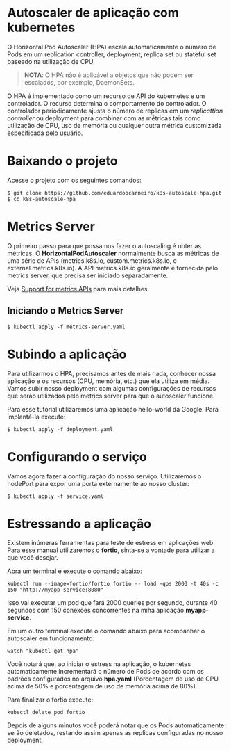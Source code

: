# Autoscaler de aplicação com kubernetes

O Horizontal Pod Autoscaler (HPA) escala automaticamente o número de Pods em um replication controller, deployment, replica set ou stateful set baseado na utilização de CPU.

>**NOTA**: O HPA não é aplicável a objetos que não podem ser escalados, por exemplo, DaemonSets.

O HPA é implementado como um recurso de API do kubernetes e um controlador. O recurso determina o comportamento do controlador. O controlador periodicamente ajusta o número de replicas em um *replicattion controller* ou deployment para combinar com as métricas tais como utilização de CPU, uso de memória ou qualquer outra métrica customizada especificada pelo usuário.

# Baixando o projeto

Acesse o projeto com os seguintes comandos:

    $ git clone https://github.com/eduardoocarneiro/k8s-autoscale-hpa.git
    $ cd k8s-autoscale-hpa

# Metrics Server
O primeiro passo para que possamos fazer o autoscaling é obter as métricas. O **HorizontalPodAutoscaler** normalmente busca as métricas de uma série de APIs (metrics.k8s.io, custom.metrics.k8s.io, e external.metrics.k8s.io). A API metrics.k8s.io geralmente é fornecida pelo metrics server, que precisa ser iniciado separadamente.

Veja [Support for metrics APIs](https://kubernetes.io/docs/tasks/run-application/horizontal-pod-autoscale/#support-for-metrics-apis) para mais detalhes.

## Iniciando o Metrics Server

    $ kubectl apply -f metrics-server.yaml

# Subindo a aplicação
Para utilizarmos o HPA, precisamos antes de mais nada, conhecer nossa aplicação e os recursos (CPU, memória, etc.) que ela utiliza em média. Vamos subir nosso deployment com algumas configurações de recursos que serão utilizados pelo metrics server para que o autoscaler funcione.

Para esse tutorial utilizaremos uma aplicação hello-world da Google. Para implantá-la execute:

    $ kubectl apply -f deployment.yaml

# Configurando o serviço
Vamos agora fazer a configuração do nosso serviço. Utilizaremos o nodePort para expor uma porta externamente ao nosso cluster:

    $ kubectl apply -f service.yaml

# Estressando a aplicação
Existem inúmeras ferramentas para teste de estress em aplicações web. Para esse manual utilizaremos o **fortio**, sinta-se a vontade para utilizar a que você desejar.

Abra um terminal e execute o comando abaixo:

    kubectl run --image=fortio/fortio fortio -- load -qps 2000 -t 40s -c 150 "http://myapp-service:8080"

Isso vai executar um pod que fará 2000 queries por segundo, durante 40 segundos com 150 conexões concorrentes na miha aplicação **myapp-service**.

Em um outro terminal execute o comando abaixo para acompanhar o autoscaler em funcionamento:

    watch "kubectl get hpa"

Você notará que, ao iniciar o estress na aplicação, o kubernetes automaticamente incrementará o número de Pods de acordo com os padrões configurados no arquivo **hpa.yaml** (Porcentagem de uso de CPU acima de 50% e porcentagem de uso de memória acima de 80%).

Para finalizar o fortio execute:

    kubectl delete pod fortio

Depois de alguns minutos você poderá notar que os Pods automaticamente serão deletados, restando assim apenas as replicas configuradas no nosso deployment.
